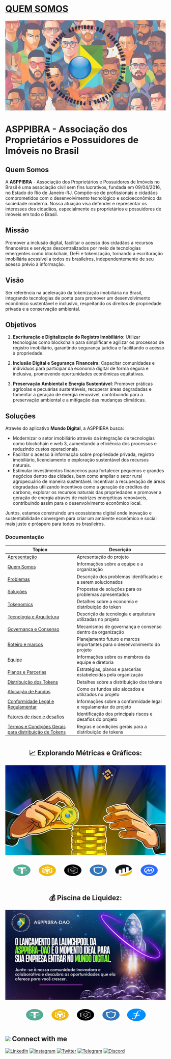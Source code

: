 # [QUEM SOMOS](https://www.asppibra.com.br/)

![QUEM SOMOS](https://github.com/ASPPIBRA-DAO/Imagens/blob/b098db9f3f31f4b546db86dcebe507b8ce42cc0c/Svg/ASPPIBRA-DAO.svg)

# ASPPIBRA - Associação dos Proprietários e Possuidores de Imóveis no Brasil

## Quem Somos

A **ASPPIBRA** - Associação dos Proprietários e Possuidores de Imóveis no Brasil é uma associação civil sem fins lucrativos, fundada em 09/04/2016, no Estado do Rio de Janeiro-RJ. Compõe-se de profissionais e cidadãos comprometidos com o desenvolvimento tecnológico e socioeconômico da sociedade moderna. Nossa atuação visa defender e representar os interesses dos cidadãos, especialmente os proprietários e possuidores de imóveis em todo o Brasil.

## Missão

Promover a inclusão digital, facilitar o acesso dos cidadãos a recursos financeiros e serviços descentralizados por meio de tecnologias emergentes como blockchain, DeFi e tokenização, tornando a escrituração imobiliária acessível a todos os brasileiros, independentemente de seu acesso prévio à informação.

## Visão

Ser referência na aceleração da tokenização imobiliária no Brasil, integrando tecnologias de ponta para promover um desenvolvimento econômico sustentável e inclusivo, respeitando os direitos de propriedade privada e a conservação ambiental.

## Objetivos

1. **Escrituração e Digitalização do Registro Imobiliário**: Utilizar tecnologias como blockchain para simplificar e agilizar os processos de registro imobiliário, garantindo segurança jurídica e facilitando o acesso à propriedade.
  
2. **Inclusão Digital e Segurança Financeira**: Capacitar comunidades e indivíduos para participar da economia digital de forma segura e inclusiva, promovendo oportunidades econômicas equitativas.
  
3. **Preservação Ambiental e Energia Sustentável**: Promover práticas agrícolas e pecuárias sustentáveis, recuperar áreas degradadas e fomentar a geração de energia renovável, contribuindo para a preservação ambiental e a mitigação das mudanças climáticas.

## Soluções

Através do aplicativo **Mundo Digital**, a ASPPIBRA busca:

- Modernizar o setor imobiliário através da integração de tecnologias como blockchain e web 3, aumentando a eficiência dos processos e reduzindo custos operacionais.
- Facilitar o acesso à informação sobre propriedade privada, registro imobiliário, licenciamento e exploração sustentável dos recursos naturais.
- Estimular investimentos financeiros para fortalecer pequenos e grandes negócios dentro das cidades, bem como ampliar o setor rural agropecuário de maneira sustentável. Incentivar a recuperação de áreas degradadas utilizando incentivos como a geração de créditos de carbono, explorar os recursos naturais das propriedades e promover a geração de energia através de matrizes energéticas renováveis, contribuindo assim para o desenvolvimento econômico local.

Juntos, estamos construindo um ecossistema digital onde inovação e sustentabilidade convergem para criar um ambiente econômico e social mais justo e próspero para todos os brasileiros.


### Documentação

| Tópico                                                   | Descrição                                                                                                     |
|----------------------------------------------------------|---------------------------------------------------------------------------------------------------------------|
| [Apresentação](https://github.com/ASPPIBRA-DAO/ASPPIBRA-DAO/blob/main/APRESENTA%C3%87%C3%83O.md)                   | Apresentação do projeto                                                                                        |
| [Quem Somos](https://github.com/ASPPIBRA-DAO/ASPPIBRA-DAO/blob/main/QUEM%20SOMOS.md#quem-somos)                     | Informações sobre a equipe e a organização                                                                    |
| [Problemas](https://github.com/ASPPIBRA-DAO/ASPPIBRA-DAO/blob/main/PROBLEMAS.md#problemas)                          | Descrição dos problemas identificados e a serem solucionados                                                   |
| [Soluções](https://github.com/ASPPIBRA-DAO/ASPPIBRA-DAO/blob/main/SOLU%C3%87%C3%95ES.md#solu%C3%A7%C3%B5es)         | Propostas de soluções para os problemas apresentados                                                          |
| [Tokenomics](https://github.com/ASPPIBRA-DAO/ASPPIBRA-DAO-TOKEN#tokenomics)               | Detalhes sobre a economia e distribuição do token                                                             |
| [Tecnologia e Arquitetura](https://github.com/ASPPIBRA-DAO/ASPPIBRA-DAO/blob/main/TECNOLOGIA%20E%20ARQUITETURA.md#tecnologia-e-arquitetura) | Descrição da tecnologia e arquitetura utilizadas no projeto                                             |
| [Governança e Consenso](https://github.com/ASPPIBRA-DAO/ASPPIBRA-DAO/blob/main/GOVERNAN%C3%87A%20E%20CONSENSO.md#governan%C3%A7a-e-consenso) | Mecanismos de governança e consenso dentro da organização                                      |
| [Roteiro e marcos](https://github.com/ASPPIBRA-DAO/ASPPIBRA-DAO/blob/main/ROADMAP.md#road-map)                      | Planejamento futuro e marcos importantes para o desenvolvimento do projeto                                  |
| [Equipe](https://github.com/ASPPIBRA-DAO/ASPPIBRA-DAO/blob/main/DIRETORIA.md)                                      | Informações sobre os membros da equipe e diretoria                                                            |
| [Planos e Parcerias](https://github.com/ASPPIBRA-DAO/ASPPIBRA-DAO/blob/main/PLANOS%20E%20PARCERIAS.md#planos-e-parcerias) | Estratégias, planos e parcerias estabelecidas pela organização                                    |
| [Distribuição dos Tokens](https://github.com/ASPPIBRA-DAO/ASPPIBRA-DAO-TOKEN#distribui%C3%A7%C3%A3o-dos-tokens) | Detalhes sobre a distribuição dos tokens                                                                |
| [Alocação de Fundos](https://github.com/ASPPIBRA-DAO/ASPPIBRA-DAO-TOKEN#aloca%C3%A7%C3%A3o-de-fundos) | Como os fundos são alocados e utilizados no projeto                                               |
| [Conformidade Legal e Regulamentar](https://github.com/ASPPIBRA-DAO/ASPPIBRA-DAO/blob/main/QUEM%20SOMOS.md#t%C3%ADtulo-vii--da-ordem-econ%C3%B4mica-e-financeira) | Informações sobre a conformidade legal e regulamentar do projeto                           |
| [Fatores de risco e desafios](https://github.com/ASPPIBRA-DAO/ASPPIBRA-DAO/blob/main/TERMOS%20E%20CONDI%C3%87%C3%95ES%20GERAIS.md#fatores-de-riscos-e-desafios) | Identificação dos principais riscos e desafios do projeto                                       |
| [Termos e Condições Gerais para distribuição de Tokens](https://github.com/ASPPIBRA-DAO/ASPPIBRA-DAO/blob/main/TERMOS%20E%20CONDI%C3%87%C3%95ES%20GERAIS.md#termos-e-condi%C3%A7%C3%B5es-gerais-tcgs) | Regras e condições gerais para a distribuição de tokens                                       |



# <h2 align="center">📈 Explorando Métricas e Gráficos:</h2>

![ASPPBR TOKEN](https://github.com/ASPPIBRA-DAO/Imagens/blob/beb6e8e8337b8abdbf8de451869f19069403f89c/Svg/ASPPBR-TOKEN.svg)

<div style="display: flex; justify-content: center; gap: 20px; padding: 10px;">
    <a href="https://www.coinscan.com/pt/tokens/bsc/0x4f287dd8b2b02aa8885ab9c6ddce876d1031268b#swap">
        <img alt="USDT" height="40" width="60" src="https://github.com/ASPPIBRA-DAO/Imagens/blob/3e3ba015a9a04f30850469335ff000281593863f/Svg/USDT-sbg.svg">
    </a>
    <a href="https://www.coinscan.com/pt/tokens/bsc/0xb9a2b08be15dc15e531b0d25b3942268da27b100">
        <img alt="BNB" height="40" width="60" src="https://github.com/ASPPIBRA-DAO/Imagens/blob/3e3ba015a9a04f30850469335ff000281593863f/Svg/BNB-sbg.svg">
    </a>
    <a href="https://www.coinscan.com/pt/tokens/bsc/0x7e407b49206436238306a651d0e7951639a11732">
        <img alt="CTK" height="40" width="60" src="https://github.com/ASPPIBRA-DAO/Imagens/blob/3e3ba015a9a04f30850469335ff000281593863f/Svg/CTK-sbg.svg">
    </a>
    <a href="https://www.coinscan.com/pt/tokens/bsc/0x60825783086bbebbf0c83129e88c69914ad17073">
        <img alt="TWT" height="40" width="60" src="https://github.com/ASPPIBRA-DAO/Imagens/blob/3e3ba015a9a04f30850469335ff000281593863f/Svg/TWT-sbg.svg">
    </a>
    <a href="https://bscscan.com/token/0x0697ab2b003fd2cbaea2df1ef9b404e45be59d4c?a=0xDfcE227bf1FfBBbec6410c2C2E22873293e6b56F">
        <img alt="BSCSCAN" height="40" width="60" src="https://github.com/ASPPIBRA-DAO/Imagens/blob/9968dd77c223dc881dc3f7bf48e557f9d214b266/Svg/Bscscan.svg">
    </a>
    <a href="https://coinmarketcap.com/dexscan/bsc/0x4f287dd8b2b02aa8885ab9c6ddce876d1031268b">
        <img alt="COINMARKETCAP" height="40" width="60" src="https://github.com/ASPPIBRA-DAO/Imagens/blob/9968dd77c223dc881dc3f7bf48e557f9d214b266/Svg/Coinmarktcap.svg">
    </a>
</div>

# <h2 align="center">💰 Piscina de Liquidez:</h2>


![POOL ASPPBR TOKEN](https://github.com/ASPPIBRA-DAO/Imagens/blob/beb6e8e8337b8abdbf8de451869f19069403f89c/Svg/LaunchPool-ASPPIBRA.svg)


<div style="display: flex; justify-content: center; gap: 20px; padding: 10px;">
    <a href="https://pancakeswap.finance/info/pairs/0x4f287dd8b2b02aa8885ab9c6ddce876d1031268b">
        <img alt="USDT" height="40" width="60" src="https://github.com/ASPPIBRA-DAO/Imagens/blob/3e3ba015a9a04f30850469335ff000281593863f/Svg/USDT-sbg.svg">
    </a>
    <a href="https://pancakeswap.finance/info/pairs/0xb9a2b08be15dc15e531b0d25b3942268da27b100">
        <img alt="BNB" height="40" width="60" src="https://github.com/ASPPIBRA-DAO/Imagens/blob/3e3ba015a9a04f30850469335ff000281593863f/Svg/BNB-sbg.svg">
    </a>
    <a href="https://pancakeswap.finance/info/pairs/0x3dac89c0c868eb9f835d97e1fdb702b6fd6ae38e">
        <img alt="CTK" height="40" width="60" src="https://github.com/ASPPIBRA-DAO/Imagens/blob/3e3ba015a9a04f30850469335ff000281593863f/Svg/CTK-sbg.svg">
    </a>
    <a href="https://pancakeswap.finance/info/pairs/0x60825783086bbebbf0c83129e88c69914ad17073">
        <img alt="TWT" height="40" width="60" src="https://github.com/ASPPIBRA-DAO/Imagens/blob/3e3ba015a9a04f30850469335ff000281593863f/Svg/TWT-sbg.svg">
    </a>
    <a href="https://pancakeswap.finance/info/pairs/0x25af0ac22fdc2a408ef07fcb795c516b3a0f3858">
        <img alt="FIL" height="40" width="60" src="https://github.com/ASPPIBRA-DAO/Imagens/blob/0720eb1bc7f96cc535c56dc8a47ea63336dcf0a8/Png/filecoin.png">
    </a>
</div>


## <img src="https://img.icons8.com/nolan/25/computer.png"/> Connect with me

[![LinkedIn](https://img.shields.io/badge/linkedin-%230077B5.svg?&style=for-the-badge&logo=linkedin&logoColor=white)](https://linkedin.com/company/asppibra-dao/) 
[![Instagram](https://img.shields.io/badge/Instagram-%23E4405F.svg?style=for-the-badge&logo=Instagram&logoColor=white)](https://instagram.com/asppibra/) 
[![Twitter](https://img.shields.io/badge/twitter-%231DA1F2.svg?&style=for-the-badge&logo=twitter&logoColor=white)](https://twitter.com/ASPPIBRA_ORG) 
[![Telegram](https://img.shields.io/badge/Telegram-2CA5E0?style=for-the-badge&logo=telegram&logoColor=white)](https://t.me/Mundo_Digital_BR)
[![Discord](https://img.shields.io/badge/Discord-7289DA?style=for-the-badge&logo=discord&logoColor=white)](https://discord)

</div>
